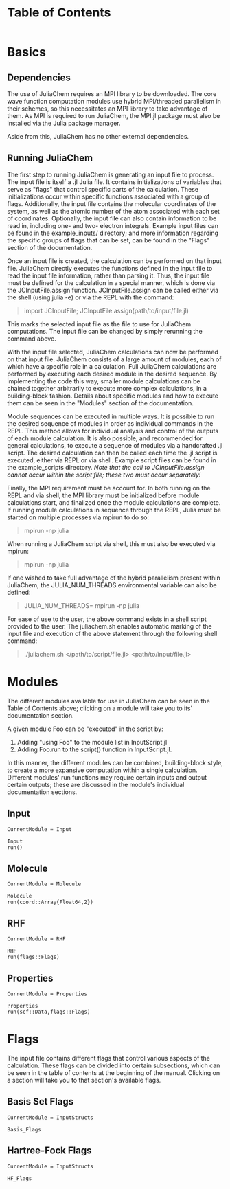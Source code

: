 # Table of Contents
```@contents
```

# Basics

## Dependencies

The use of JuliaChem requires an MPI library to be downloaded. The core wave
function computation modules use hybrid MPI/threaded parallelism in their schemes,
so this necessitates an MPI library to take advantage of them. As MPI is
required to run JuliaChem, the MPI.jl package must also be installed via the Julia
package manager.

Aside from this, JuliaChem has no other external dependencies.

## Running JuliaChem

The first step to running JuliaChem is generating an input file to process. The
input file is itself a .jl Julia file. It contains initializations of
variables that serve as "flags" that control specific parts of the calculation.
These initializations occur within specific functions associated with a group
of flags. Additionally, the input file contains the molecular coordinates of
the system, as well as the atomic number of the atom associated with each set
of coordinates. Optionally, the input file can also contain information to be
read in, including one- and two- electron integrals. Example input files can be
found in the example_inputs/ directory; and more information regarding the
specific groups of flags that can be set, can be found in the "Flags" section
of the documentation.

Once an input file is created, the calculation can be performed on that input file.
JuliaChem directly executes the functions defined in the input file to read the
input file information, rather than parsing it. Thus, the input file must be
defined for the calculation in a special manner, which is done via the
JCInputFile.assign function. JCInputFile.assign can be called either via
the shell (using julia -e) or via the REPL with the command:

>import JCInputFile; JCInputFile.assign(path/to/input/file.jl)

This marks the selected input file as the file to use for JuliaChem computations.
The input file can be changed by simply rerunning the command above.

With the input file selected, JuliaChem calculations can now be performed on
that input file. JuliaChem consists of a large amount of modules, each of
which have a specific role in a calculation. Full JuliaChem calculations
are performed by executing each desired module in the desired sequence. By
implementing the code this way, smaller module calculations can be chained
together arbitrarily to execute more complex calculations, in a building-block
fashion. Details about specific modules and how to execute them can be seen
in the "Modules" section of the documentation.

Module sequences can be executed in multiple ways. It is possible to run the
desired sequence of modules in order as individual commands in the REPL. This
method allows for individual analysis and control of the outputs of each
module calculation. It is also possible, and recommended for general calculations,
to execute a sequence of modules via a handcrafted .jl script. The desired
calculation can then be called each time the .jl script is executed, either via
REPL or via shell. Example script files can be found in the example_scripts
directory. *Note that the call to JCInputFile.assign cannot occur within the
script file; these two must occur separately!*

Finally, the MPI requirement must be account for. In both running on the REPL and
via shell, the MPI library must be initialized before module calculations start,
and finalized once the module calculations are complete. If running module calculations
in sequence through the REPL, Julia must be started on multiple processes via mpirun
to do so:

>mpirun -np <nprocs> julia

When running a JuliaChem script via shell, this must also be executed via mpirun:

>mpirun -np <nprocs> julia

If one wished to take full advantage of the hybrid parallelism present within
JuliaChem, the JULIA_NUM_THREADS environmental variable can also be defined:

>JULIA_NUM_THREADS=<nthreads> mpirun -np <nprocs> julia

For ease of use to the user, the above command exists in a shell script provided
to the user. The juliachem.sh enables automatic marking of the input file
and execution of the above statement through the following shell command:

>./juliachem.sh </path/to/script/file.jl> <path/to/input/file.jl> <nprocs> <nthreads>

# Modules

The different modules available for use in JuliaChem can be seen in the
Table of Contents above; clicking on a module will take you to its'
documentation section.

A given module Foo can be "executed" in the script by:
1. Adding "using Foo" to the module list in InputScript.jl
2. Adding Foo.run to the script() function in InputScript.jl.

In this manner, the different modules can be combined, building-block style, to
create a more expansive computation within a single calculation. Different
modules' run functions may require certain inputs and output certain outputs;
these are discussed in the module's individual documentation sections.

## Input

```@meta
CurrentModule = Input
```

```@docs
Input
run()
```
## Molecule

```@meta
CurrentModule = Molecule
```

```@docs
Molecule
run(coord::Array{Float64,2})
```

## RHF

```@meta
CurrentModule = RHF
```

```@docs
RHF
run(flags::Flags)
```

## Properties

```@meta
CurrentModule = Properties
```

```@docs
Properties
run(scf::Data,flags::Flags)
```

# Flags

The input file contains different flags that control various aspects of the
calculation. These flags can be divided into certain subsections, which can
be seen in the table of contents at the beginning of the manual. Clicking on
a section will take you to that section's available flags.

## Basis Set Flags

```@meta
CurrentModule = InputStructs
```

```@docs
Basis_Flags
```

## Hartree-Fock Flags

```@meta
CurrentModule = InputStructs
```

```@docs
HF_Flags
```
